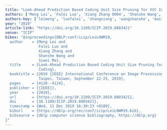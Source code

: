 ```yaml
---
title: "Look-Ahead Prediction Based Coding Unit Size Pruning for VVC Intra Coding"
authors: ['Meng Lei', 'Falei Luo', 'Xiang Zhang 0004', 'Shanshe Wang', 'Siwei Ma']
authors-key: ['leimeng', 'luofalei', 'zhangxiang', 'wangshanshe', 'masiwei']
year: "2019"
article-link: "https://doi.org/10.1109/ICIP.2019.8803421"
venue: "ICIP"
bibex: "@inproceedings{DBLP:conf/icip/LeiL0WM19,
  author    = {Meng Lei and
               Falei Luo and
               Xiang Zhang and
               Shanshe Wang and
               Siwei Ma},
  title     = {Look-Ahead Prediction Based Coding Unit Size Pruning for {VVC} Intra
               Coding},
  booktitle = {2019 {IEEE} International Conference on Image Processing, {ICIP} 2019,
               Taipei, Taiwan, September 22-25, 2019},
  pages     = {4120--4124},
  publisher = {{IEEE}},
  year      = {2019},
  url       = {https://doi.org/10.1109/ICIP.2019.8803421},
  doi       = {10.1109/ICIP.2019.8803421},
  timestamp = {Wed, 11 Dec 2019 16:30:23 +0100},
  biburl    = {https://dblp.org/rec/conf/icip/LeiL0WM19.bib},
  bibsource = {dblp computer science bibliography, https://dblp.org}
}"
---
```

